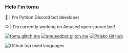 ### Helo I'm tomu
👋 | I'm Python Discord bot developer 

⚙️ | I'm currently working on Amused open source bot!

<a href="http://tomu.glitch.me/"> <img src="https://img.shields.io/static/v1?label=Web&message=tomu.glitch.me&color=0055ff&style=venrav" alt="tomu.glitch.me"></a> 
<a href="http://amusedbot.glitch.me/webpage.html"> <img src="https://img.shields.io/static/v1?label=Web&message=amusedbot.glitch.me&color=0055ff&style=venrav" alt="amusedbot.glitch.me"></a> 
<a href="https://github.com/Pitisko"> <img src="https://img.shields.io/github/followers/pitisko.svg?style=venrav&label=GitHub&logo=github" alt="Pitisko GitHub"></a> 

<img src="https://github-readme-stats.vercel.app/api/top-langs/?username=Pitisko&layout=compact&theme=dark" alt="Github top used languages">
</div>
